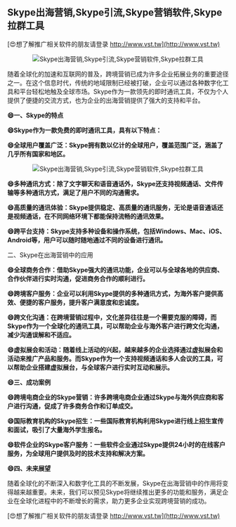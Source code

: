 ## **Skype出海营销,Skype引流,Skype营销软件,Skype拉群工具**

[😍想了解推广相关软件的朋友请登录 http://www.vst.tw](http://www.vst.tw)

 <center><img src="https://vst.tw/MP4/tuiguang/png/6.png" alt="Skype出海营销,Skype引流,Skype营销软件,Skype拉群工具"></center>

随着全球化的加速和互联网的普及，跨境营销已成为许多企业拓展业务的重要途径之一。在这个信息时代，传统的地域限制已经被打破，企业可以通过各种数字化工具和平台轻松地触及全球市场。Skype作为一款领先的即时通讯工具，不仅为个人提供了便捷的交流方式，也为企业的出海营销提供了强大的支持和平台。

**😄一、Skype的特点**

**😄Skype作为一款免费的即时通讯工具，具有以下特点：**

**😄全球用户覆盖广泛：Skype拥有数以亿计的全球用户，覆盖范围广泛，涵盖了几乎所有国家和地区。**

 <center><img src="https://vst.tw/MP4/tuiguang/png/5.png" alt="Skype出海营销,Skype引流,Skype营销软件,Skype拉群工具"></center>

**😄多种通讯方式：除了文字聊天和语音通话外，Skype还支持视频通话、文件传输等多种通讯方式，满足了用户不同的沟通需求。**

**😄高质量的通讯体验：Skype提供稳定、高质量的通讯服务，无论是语音通话还是视频通话，在不同网络环境下都能保持流畅的通讯效果。**

**😄跨平台支持：Skype支持多种设备和操作系统，包括Windows、Mac、iOS、Android等，用户可以随时随地通过不同的设备进行通讯。**

二、Skype在出海营销中的应用

**😄全球商务合作：借助Skype强大的通讯功能，企业可以与全球各地的供应商、合作伙伴进行实时沟通，促进商务合作的顺利进行。**

**😄跨境客户服务：企业可以利用Skype提供的多种通讯方式，为海外客户提供高效、便捷的客户服务，提升客户满意度和忠诚度。**

**😄跨文化沟通：在跨境营销过程中，文化差异往往是一个需要克服的障碍，而Skype作为一个全球化的通讯工具，可以帮助企业与海外客户进行跨文化沟通，减少沟通误解和不适应。**

**😄虚拟展会和活动：随着线上活动的兴起，越来越多的企业选择通过虚拟展会和活动来推广产品和服务。而Skype作为一个支持视频通话和多人会议的工具，可以帮助企业搭建虚拟展台，与全球客户进行实时互动和展示。**

**😄三、成功案例**

**😄跨境电商企业的Skype营销：许多跨境电商企业通过Skype与海外供应商和客户进行沟通，促成了许多商务合作和订单成交。**

**😄国际教育机构的Skype招生：一些国际教育机构利用Skype进行线上招生宣传和面试，吸引了大量海外学生报名。**

**😄软件企业的Skype客户服务：一些软件企业通过Skype提供24小时的在线客户服务，为全球用户提供及时的技术支持和解决方案。**

**😄四、未来展望**

随着全球化的不断深入和数字化工具的不断发展，Skype在出海营销中的作用将变得越来越重要。未来，我们可以预见Skype将继续推出更多的功能和服务，满足企业在全球化进程中的不断增长的需求，助力更多企业实现跨境营销的成功。

[😍想了解推广相关软件的朋友请登录 http://www.vst.tw](http://www.vst.tw)



